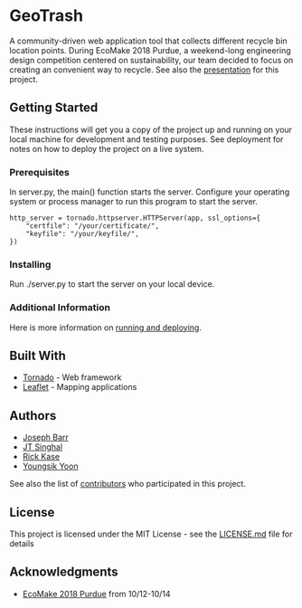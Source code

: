 # GeoTrash
A community-driven web application tool that collects different recycle bin location points. During EcoMake 2018 Purdue, a weekend-long engineering design competition centered on sustainability, our team decided to focus on creating an convenient way to recycle. See also the [presentation](https://docs.google.com/presentation/d/1WXI5iPwDKlXD41j7sttsrGVgGEepeZANfk_znRWAIQw/edit?usp=sharing) for this project.

## Getting Started

These instructions will get you a copy of the project up and running on your local machine for development and testing purposes. See deployment for notes on how to deploy the project on a live system.

### Prerequisites
In server.py, the main() function starts the server. Configure your operating system or process manager to run this program to start the server.
```
http_server = tornado.httpserver.HTTPServer(app, ssl_options={
    "certfile": "/your/certificate/",
    "keyfile": "/your/keyfile/",
})
```

### Installing
Run ./server.py to start the server on your local device.

### Additional Information
Here is more information on [running and deploying](https://www.tornadoweb.org/en/stable/guide/running.html?highlight=listen).

## Built With

* [Tornado](https://www.tornadoweb.org/en/stable/) - Web framework
* [Leaflet](https://leafletjs.com/) - Mapping applications

## Authors
* [Joseph Barr](https://github.com/JosephMBarr)
* [JT Singhal](https://github.com/JTSinghal)
* [Rick Kase](https://github.com/kaseDev)
* [Youngsik Yoon](https://github.com/JeroSik)

See also the list of [contributors](https://github.com/JeroSik/GeoTrash/graphs/contributors) who participated in this project.

## License
This project is licensed under the MIT License - see the [LICENSE.md](LICENSE.md) file for details

## Acknowledgments
* [EcoMake 2018 Purdue](https://www.ecomake.org/) from 10/12-10/14
